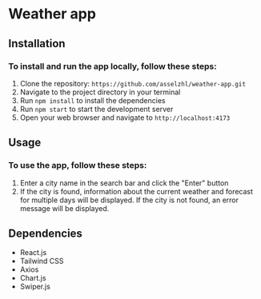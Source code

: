 # Weather app

## Installation
### To install and run the app locally, follow these steps:
1. Clone the repository: `https://github.com/asselzhl/weather-app.git`
2. Navigate to the project directory in your terminal
3. Run `npm install` to install the dependencies
4. Run `npm start` to start the development server
5. Open your web browser and navigate to `http://localhost:4173`


## Usage
### To use the app, follow these steps:
1. Enter a city name in the search bar and click the "Enter" button
2. If the city is found, information about the current weather and forecast for multiple days will be displayed.
If the city is not found, an error message will be displayed.

## Dependencies
- React.js
- Tailwind CSS
- Axios
- Chart.js
- Swiper.js
